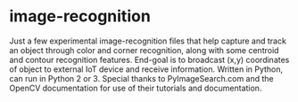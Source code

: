 # image-recognition
Just a few experimental image-recognition files that help capture and track an object through color and corner recognition, along with some centroid and contour recognition features. End-goal is to broadcast (x,y) coordinates of object to external IoT device and receive information. 
Written in Python, can run in Python 2 or 3. 
Special thanks to PyImageSearch.com and the OpenCV documentation for use of their tutorials and documentation.
